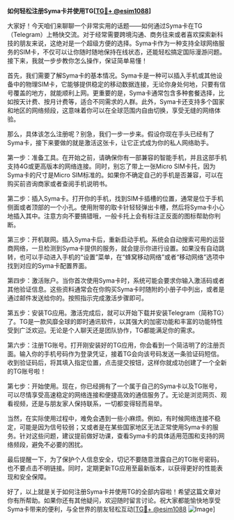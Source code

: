 **如何轻松注册Syma卡并使用TG[[TG💪+ @esim1088](https://t.me/s/esim1088)]**

大家好！今天咱们来聊聊一个非常实用的话题——如何通过Syma卡在TG（Telegram）上畅快交流。对于经常需要跨境沟通、商务往来或者喜欢探索新科技的朋友来说，这绝对是一个超级方便的选择。Syma卡作为一种支持全球网络服务的SIM卡，不仅可以让你随时随地保持在线状态，还能轻松搞定国际漫游问题。接下来，我就一步步教你怎么操作，保证简单易懂！

首先，我们需要了解Syma卡的基本情况。Syma卡是一种可以插入手机或其他设备中的物理SIM卡，它能够提供稳定的移动数据连接，无论你身处何地，只要有信号覆盖的地方，就能顺利上网。更重要的是，Syma卡通常包含多种套餐选择，比如按天计费、按月计费等，适合不同需求的人群。此外，Syma卡还支持多个国家和地区的网络频段，这意味着你可以在全球范围内自由切换，享受无缝的网络体验。

那么，具体该怎么注册呢？别急，我们一步一步来。假设你现在手头已经有了Syma卡，接下来要做的就是激活这张卡，让它正式成为你的私人网络助手。

第一步：准备工具。在开始之前，请确保你有一部兼容的智能手机，并且这部手机支持4G或更高版本的网络连接。同时，别忘了带上一张Micro SIM卡托，因为Syma卡的尺寸是Micro SIM标准的。如果你不确定自己的手机是否兼容，可以在购买前咨询商家或者查阅手机说明书。

第二步：插入Syma卡。打开你的手机，找到SIM卡插槽的位置，通常是位于手机侧面或者顶部的一个小孔。使用附带的取卡针轻轻弹出卡槽，然后将Syma卡小心地插入其中。注意方向不要搞错哦，一般卡托上会有标注正反面的图标帮助你判断。

第三步：开机联网。插入Syma卡后，重新启动手机。系统会自动搜索可用的运营商网络，一旦检测到Syma卡提供的服务，就会提示你进行设置。如果没有自动跳转，也可以手动进入手机的“设置”菜单，在“蜂窝移动网络”或者“移动网络”选项中找到对应的Syma卡配置界面。

第四步：激活账户。当你首次使用Syma卡时，系统可能会要求你输入激活码或者其他验证信息。这些资料通常会在你购买Syma卡时随附的小册子中列出，或者是通过邮件发送给你的。按照指示完成激活步骤即可。

第五步：安装TG应用。激活完成后，就可以开始下载并安装Telegram（简称TG）了。TG是一款风靡全球的即时通讯软件，以其强大的加密功能和丰富的功能特性受到广泛欢迎。无论是个人聊天还是团队协作，TG都能满足你的需求。

第六步：注册TG账号。打开刚安装好的TG应用，你会看到一个简洁明了的注册页面。输入你的手机号码作为登录凭证，接着TG会向该号码发送一条验证码短信。收到验证码后，将其填入指定位置，点击提交按钮，这样你就成功创建了一个全新的TG账号啦！

第七步：开始使用。现在，你已经拥有了一个属于自己的Syma卡以及TG账号，可以尽情享受高速稳定的网络连接和便捷高效的通信服务了。无论是浏览网页、观看视频，还是与朋友家人保持联系，一切都变得轻而易举。

当然，在实际使用过程中，难免会遇到一些小麻烦。例如，有时候网络连接不稳定，可能是因为信号较弱；又或者是在某些国家地区无法正常使用Syma卡的服务。针对这些问题，建议提前做好功课，查看Syma卡的具体适用范围和支持的网络频段，避免不必要的困扰。

最后提醒一下，为了保护个人信息安全，切记不要随意泄露自己的TG账号密码，也不要点击不明链接。同时，定期更新TG应用至最新版本，以获得更好的性能表现和安全保障。

好了，以上就是关于如何注册Syma卡并使用TG的全部内容啦！希望这篇文章对你有所帮助。如果你还有其他疑问，欢迎随时留言讨论。祝大家都能愉快地享受Syma卡带来的便利，与全世界的朋友轻松互动[[TG💪+ @esim1088](https://t.me/s/esim1088) ![Image](https://i.postimg.cc/4NQfJmqS/Snipaste-2025-05-13-00-14-12.png)]
